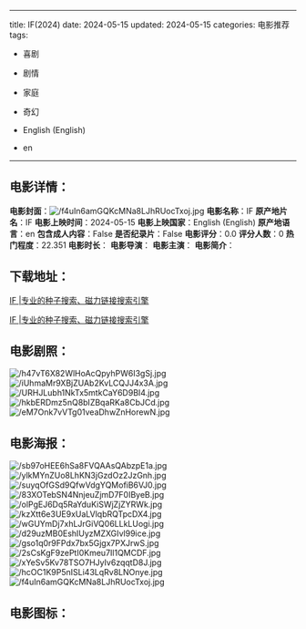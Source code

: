 
---
title: IF(2024)
date: 2024-05-15
updated: 2024-05-15
categories: 电影推荐
tags:
- 喜剧
- 剧情
- 家庭
- 奇幻

- English (English)
- en
---


> 

## **电影详情**：

**电影封面**：<img src="https://image.tmdb.org/t/p/w200/f4uIn6amGQKcMNa8LJhRUocTxoj.jpg" alt="/f4uIn6amGQKcMNa8LJhRUocTxoj.jpg" title="/f4uIn6amGQKcMNa8LJhRUocTxoj.jpg">
**电影名称**：IF
**原产地片名**：IF
**电影上映时间**：2024-05-15
**电影上映国家**：English (English)
**原产地语言**：en
**包含成人内容**：False
**是否纪录片**：False
**电影评分**：0.0
**评分人数**：0
**热门程度**：22.351
**电影时长**：
**电影导演**：
**电影主演**：
**电影简介**：

## **下载地址**：
[IF |专业的种子搜索、磁力链接搜索引擎](https://movie.amd794.com:2083/?search=IF&ordering=&mode=match_phrase&page_size=10&page=1)

[IF |专业的种子搜索、磁力链接搜索引擎](https://movie.amd794.com:2083/?search=IF&ordering=&mode=match_phrase&page_size=10&page=1)
 

## **电影剧照**：
<img src="https://image.tmdb.org/t/p/original/h47vT6X82WlHoAcQpyhPW6I3gSj.jpg" alt="/h47vT6X82WlHoAcQpyhPW6I3gSj.jpg" title="/h47vT6X82WlHoAcQpyhPW6I3gSj.jpg"><img src="https://image.tmdb.org/t/p/original/iUhmaMr9XBjZUAb2KvLCQJJ4x3A.jpg" alt="/iUhmaMr9XBjZUAb2KvLCQJJ4x3A.jpg" title="/iUhmaMr9XBjZUAb2KvLCQJJ4x3A.jpg"><img src="https://image.tmdb.org/t/p/original/URHJLubh1NkTx5mtkCaY6D9BI4.jpg" alt="/URHJLubh1NkTx5mtkCaY6D9BI4.jpg" title="/URHJLubh1NkTx5mtkCaY6D9BI4.jpg"><img src="https://image.tmdb.org/t/p/original/hkbERDmz5nQ8bIZBqaRKa8CbJCd.jpg" alt="/hkbERDmz5nQ8bIZBqaRKa8CbJCd.jpg" title="/hkbERDmz5nQ8bIZBqaRKa8CbJCd.jpg"><img src="https://image.tmdb.org/t/p/original/eM7Onk7vVTg01veaDhwZnHorewN.jpg" alt="/eM7Onk7vVTg01veaDhwZnHorewN.jpg" title="/eM7Onk7vVTg01veaDhwZnHorewN.jpg">

## **电影海报**：
<img src="https://image.tmdb.org/t/p/original/sb97oHEE6hSa8FVQAAsQAbzpE1a.jpg" alt="/sb97oHEE6hSa8FVQAAsQAbzpE1a.jpg" title="/sb97oHEE6hSa8FVQAAsQAbzpE1a.jpg"><img src="https://image.tmdb.org/t/p/original/ylkMYnZUo8LhKN3jGzdOz2JzGnh.jpg" alt="/ylkMYnZUo8LhKN3jGzdOz2JzGnh.jpg" title="/ylkMYnZUo8LhKN3jGzdOz2JzGnh.jpg"><img src="https://image.tmdb.org/t/p/original/suyqOfGSd9QfwVdgYQMofiB6VJ0.jpg" alt="/suyqOfGSd9QfwVdgYQMofiB6VJ0.jpg" title="/suyqOfGSd9QfwVdgYQMofiB6VJ0.jpg"><img src="https://image.tmdb.org/t/p/original/83XOTebSN4NnjeuZjmD7F0IByeB.jpg" alt="/83XOTebSN4NnjeuZjmD7F0IByeB.jpg" title="/83XOTebSN4NnjeuZjmD7F0IByeB.jpg"><img src="https://image.tmdb.org/t/p/original/olPgEJ6Dq5RaYduKiSWjZjZYRWk.jpg" alt="/olPgEJ6Dq5RaYduKiSWjZjZYRWk.jpg" title="/olPgEJ6Dq5RaYduKiSWjZjZYRWk.jpg"><img src="https://image.tmdb.org/t/p/original/kzXtt6e3UE9xUaLVlqbRQTpcDX4.jpg" alt="/kzXtt6e3UE9xUaLVlqbRQTpcDX4.jpg" title="/kzXtt6e3UE9xUaLVlqbRQTpcDX4.jpg"><img src="https://image.tmdb.org/t/p/original/wGUYmDj7xhLJrGiVQ06LLkLUogi.jpg" alt="/wGUYmDj7xhLJrGiVQ06LLkLUogi.jpg" title="/wGUYmDj7xhLJrGiVQ06LLkLUogi.jpg"><img src="https://image.tmdb.org/t/p/original/d29uzMB0EshIUyzMZXGIvl99ice.jpg" alt="/d29uzMB0EshIUyzMZXGIvl99ice.jpg" title="/d29uzMB0EshIUyzMZXGIvl99ice.jpg"><img src="https://image.tmdb.org/t/p/original/gso1q0r9FPdx7bx5Gjgx7PXJrwS.jpg" alt="/gso1q0r9FPdx7bx5Gjgx7PXJrwS.jpg" title="/gso1q0r9FPdx7bx5Gjgx7PXJrwS.jpg"><img src="https://image.tmdb.org/t/p/original/2sCsKgF9zePtI0Kmeu7Il1QMCDF.jpg" alt="/2sCsKgF9zePtI0Kmeu7Il1QMCDF.jpg" title="/2sCsKgF9zePtI0Kmeu7Il1QMCDF.jpg"><img src="https://image.tmdb.org/t/p/original/xYeSv5Kv78TSO7HJyIv6zqqtD8J.jpg" alt="/xYeSv5Kv78TSO7HJyIv6zqqtD8J.jpg" title="/xYeSv5Kv78TSO7HJyIv6zqqtD8J.jpg"><img src="https://image.tmdb.org/t/p/original/hcOC1K9P5nISLi43LqRv8LNOnye.jpg" alt="/hcOC1K9P5nISLi43LqRv8LNOnye.jpg" title="/hcOC1K9P5nISLi43LqRv8LNOnye.jpg"><img src="https://image.tmdb.org/t/p/original/f4uIn6amGQKcMNa8LJhRUocTxoj.jpg" alt="/f4uIn6amGQKcMNa8LJhRUocTxoj.jpg" title="/f4uIn6amGQKcMNa8LJhRUocTxoj.jpg">

## **电影图标**：


